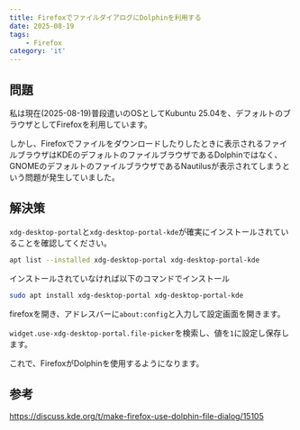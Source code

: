 ```yaml
---
title: FirefoxでファイルダイアログにDolphinを利用する
date: 2025-08-19
tags:
    - Firefox
category: 'it'
---
```


## 問題

私は現在(2025-08-19)普段遣いのOSとしてKubuntu 25.04を、デフォルトのブラウザとしてFirefoxを利用しています。

しかし、Firefoxでファイルをダウンロードしたりしたときに表示されるファイルブラウザはKDEのデフォルトのファイルブラウザであるDolphinではなく、GNOMEのデフォルトのファイルブラウザであるNautilusが表示されてしまうという問題が発生していました。

## 解決策

`xdg-desktop-portal`と`xdg-desktop-portal-kde`が確実にインストールされていることを確認してください。

```bash
apt list --installed xdg-desktop-portal xdg-desktop-portal-kde
```

インストールされていなければ以下のコマンドでインストール

```bash
sudo apt install xdg-desktop-portal xdg-desktop-portal-kde
```

firefoxを開き、アドレスバーに`about:config`と入力して設定画面を開きます。

`widget.use-xdg-desktop-portal.file-picker`を検索し、値を`1`に設定し保存します。

これで、FirefoxがDolphinを使用するようになります。

## 参考

https://discuss.kde.org/t/make-firefox-use-dolphin-file-dialog/15105
